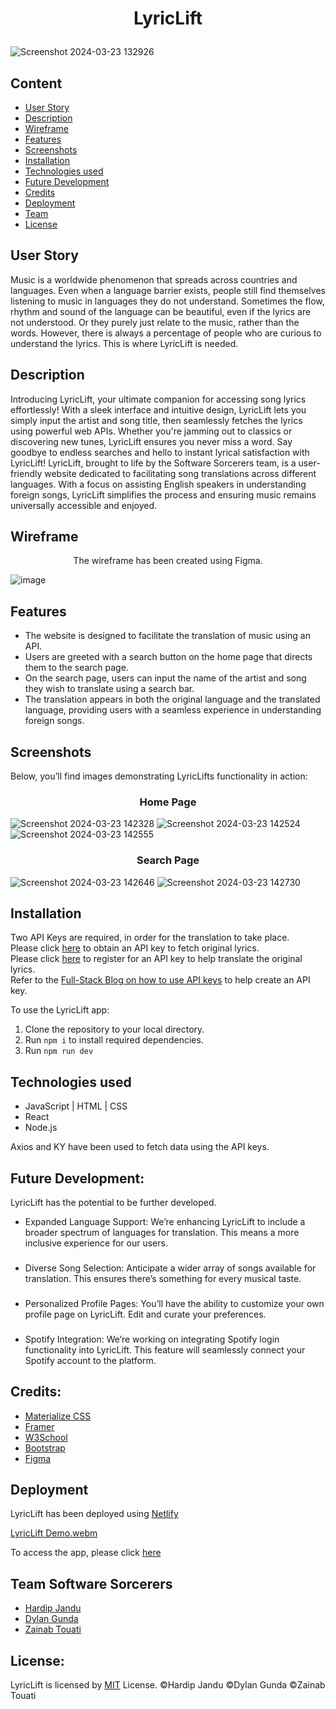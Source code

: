 # <p align="center">LyricLift
![Screenshot 2024-03-23 132926](https://github.com/HJandu/LyricLift/assets/116304118/49501585-3dc1-4158-9421-46b0a3ac8190)


## Content 
* [User Story](#userstory-header)
* [Description](#descr-header)
* [Wireframe](#wireframe-header)
* [Features](#feat-header)
* [Screenshots](#screen-header)
* [Installation](#install-header)
* [Technologies used](#tech-header)
* [Future Development](#dev-header)
* [Credits](#cred-header)
* [Deployment](#deploy-header)
* [Team](#coll-header)
* [License](#lic-header)

## <a id="userstory-header"></a> User Story
Music is a worldwide phenomenon that spreads across countries and languages. Even when a language barrier exists, people still find themselves listening to music in languages they do not understand. Sometimes the flow, rhythm and sound of the language can be beautiful, even if the lyrics are not understood. Or they purely just relate to the music, rather than the words. However, there is always a percentage of people who are curious to understand the lyrics. This is where LyricLift is needed. 

## <a id="descr-header"></a> Description
Introducing LyricLift, your ultimate companion for accessing song lyrics effortlessly! With a sleek interface and intuitive design, LyricLift lets you simply input the artist and song title, then seamlessly fetches the lyrics using powerful web APIs. Whether you're jamming out to classics or discovering new tunes, LyricLift ensures you never miss a word. Say goodbye to endless searches and hello to instant lyrical satisfaction with LyricLift!
LyricLift, brought to life by the Software Sorcerers team, is a user-friendly website dedicated to facilitating song translations across different languages. With a focus on assisting English speakers in understanding foreign songs, LyricLift simplifies the process and ensuring music remains universally accessible and enjoyed.

## <a id="wireframe-header"></a> Wireframe
<p align="center"> The wireframe has been created using Figma.

![image](https://github.com/HJandu/LyricLift/assets/116304118/cada61b5-6eb6-45c7-bf96-9498be4ffebb)

## <a id="feat-header"></a>Features
- The website is designed to facilitate the translation of music using an API.
- Users are greeted with a search button on the home page that directs them to the search page.
- On the search page, users can input the name of the artist and song they wish to translate using a search bar.
- The translation appears in both the original language and the translated language, providing users with a seamless experience in understanding foreign songs.

## <a id="screen-header"></a>Screenshots
Below, you’ll find images demonstrating LyricLifts functionality in action:
### <p align="center">Home Page
![Screenshot 2024-03-23 142328](https://github.com/HJandu/LyricLift/assets/116304118/c4d70052-0fd5-4161-a862-aa317c7fa524)
![Screenshot 2024-03-23 142524](https://github.com/HJandu/LyricLift/assets/116304118/199ef68a-ff7b-4a79-8f0f-d0ef96c2e17b)
![Screenshot 2024-03-23 142555](https://github.com/HJandu/LyricLift/assets/116304118/ffad5b6d-2feb-498b-a054-9b5289c6747b)

### <p align="center">Search Page
![Screenshot 2024-03-23 142646](https://github.com/HJandu/LyricLift/assets/116304118/e7e876b2-eb13-4ac4-94a8-ba5bbfdf1bcf)
![Screenshot 2024-03-23 142730](https://github.com/HJandu/LyricLift/assets/116304118/51b0692c-b51c-4135-90aa-feb5be2016bf)

## <a id="install-header"></a> Installation
Two API Keys are required, in order for the translation to take place. <br>
Please click [here](https://lyrics.ovh/) to obtain an API key to fetch original lyrics. <br>
Please click [here](https://rapidapi.com/microsoft-azure-org-microsoft-cognitive-services/api/microsoft-translator-text) to register for an API key to help translate the original lyrics. <br> 
Refer to the [Full-Stack Blog on how to use API keys](https://coding-boot-camp.github.io/full-stack/apis/how-to-use-api-keys) to help create an API key. <br>

To use the LyricLift app:
1) Clone the repository to your local directory.
2) Run `npm i` to install required dependencies.
3) Run `npm run dev`

## <a id="tech-header"></a>Technologies used
- JavaScript | HTML | CSS
- React
- Node.js

Axios and KY have been used to fetch data using the API keys. 
  
## <a id="dev-header"></a>Future Development:
LyricLift has the potential to be further developed. 
- Expanded Language Support: We’re enhancing LyricLift to include a broader spectrum of languages for translation. This means a more inclusive experience for our users.
###
- Diverse Song Selection: Anticipate a wider array of songs available for translation. This ensures there’s something for every musical taste.
###
- Personalized Profile Pages: You’ll have the ability to customize your own profile page on LyricLift. Edit and curate your preferences.
###
- Spotify Integration: We’re working on integrating Spotify login functionality into LyricLift. This feature will seamlessly connect your Spotify account to the platform.
  
## <a id="cred-header"></a>Credits:
* [Materialize CSS](https://materializecss.com)
* [Framer](https://www.framer.com/motion/animation/)
* [W3School](https://www.w3schools.com)
* [Bootstrap](https://getbootstrap.com)
* [Figma](https://www.figma.com)

## <a id="deploy-header"></a>Deployment
LyricLift has been deployed using [Netlify](https://www.netlify.com/) <br>

[LyricLift Demo.webm](https://github.com/HJandu/LyricLift/assets/116304118/3fa0d703-da47-4d7b-bf50-f25fa653ecc7)

To access the app, please click [here](https://lyriclift.netlify.app/) 

## <a id="coll-header"></a> Team Software Sorcerers 
* [Hardip Jandu](https://github.com/HJandu)
* [Dylan Gunda](https://github.com/ohhmydeezy)
* [Zainab Touati](https://github.com/Zai-hub)

## <a id="lic-header"></a>License:
LyricLift is licensed by [MIT](https://github.com/HJandu/LyricLift/tree/main?tab=MIT-1-ov-file) License. &copy;Hardip Jandu &copy;Dylan Gunda  &copy;Zainab Touati

